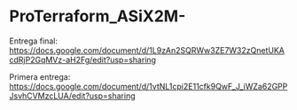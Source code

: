 # ProTerraform_ASiX2M-

Entrega final: https://docs.google.com/document/d/1L9zAn2SQRWw3ZE7W32zQnetUKAcdRjP2GqMVz-aH2Fg/edit?usp=sharing

Primera entrega: https://docs.google.com/document/d/1vtNL1cpi2E11cfk9QwF_J_iWZa62GPPJsvhCVMzcLUA/edit?usp=sharing
